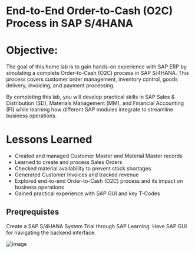 # End-to-End Order-to-Cash (O2C) Process in SAP S/4HANA

# Objective:
The goal of this home lab is to gain hands-on experience with SAP ERP by simulating a complete Order-to-Cash (O2C) process in SAP S/4HANA. This process covers customer order management, inventory control, goods delivery, invoicing, and payment processing.

By completing this lab, you will develop practical skills in SAP Sales & Distribution (SD), Materials Management (MM), and Financial Accounting (FI) while learning how different SAP modules integrate to streamline business operations.

# Lessons Learned

- Created and managed Customer Master and Material Master records
- Learned to create and process Sales Orders
- Checked material availability to prevent stock shortages
- Generated Customer Invoices and tracked revenue
- Explored end-to-end Order-to-Cash (O2C) process and its impact on business operations
- Gained practical experience with SAP GUI and key T-Codes

## Preqrequistes 

Create a SAP S/4HANA System Trial through SAP Learning. Have SAP GUI for navigating the backend interface.

![image](https://github.com/user-attachments/assets/d7a56aca-c369-4998-9cdd-609aaa4cf6a4)
